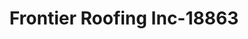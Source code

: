 ---
f_zip-code: 82939
f_state-code: WY
title: Frontier Roofing Inc-18863
f_phone: 307-786-4101
f_city-only: Mountain View
f_address: Po Box 453 Mountain View
f_location-unique-id: '18863'
slug: frontier-roofing-inc-18863
updated-on: '2024-05-30T13:46:58.046Z'
created-on: '2024-05-30T13:36:59.803Z'
published-on: '2024-05-30T13:54:32.469Z'
f_city-state: cms/city/mountain-view-wy.md
f_company: cms/company/frontier-roofing-inc.md
f_state: cms/state/wyoming.md
layout: '[payday-loan].html'
tags: payday-loan
---